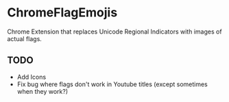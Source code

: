 # ChromeFlagEmojis

Chrome Extension that replaces Unicode Regional Indicators with images of actual flags.

## TODO

* Add Icons
* Fix bug where flags don't work in Youtube titles (except sometimes when they work?)
